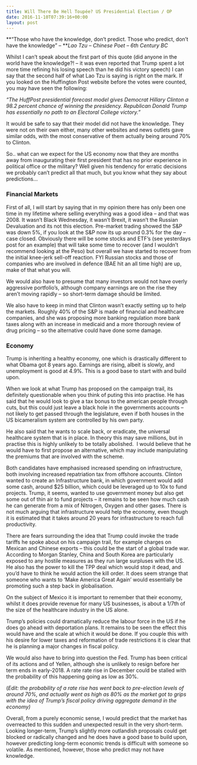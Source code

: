 ```yaml
---
title: Will There Be Hell Toupée? US Presidential Election / OP
date: 2016-11-10T07:39:16+00:00
layout: post
---
```

**&#8220;Those who have the knowledge, don&#8217;t predict. Those who predict, don&#8217;t have the knowledge&#8221; &#8211; **_Lao Tzu &#8211; Chinese Poet &#8211; 6th Century BC_

Whilst I can&#8217;t speak about the first part of this quote (did anyone in the world have the knowledge?! &#8211; it was even reported that Trump spent a lot more time refining his losing speech than he did his victory speech) I can say that the second half of what Lao Tzu is saying is right on the mark. If you looked on the Huffington Post website before the votes were counted, you may have seen the following:

_“The HuffPost presidential forecast model gives Democrat Hillary Clinton a 98.2 percent chance of winning the presidency. Republican Donald Trump has essentially no path to an Electoral College victory.&#8221;_

It would be safe to say that their model did not have the knowledge. They were not on their own either, many other websites and news outlets gave similar odds, with the most conservative of them actually being around 70% to Clinton.

So.. what can we expect for the US economy now that they are months away from inaugurating their first president that has no prior experience in political office or the military? Well given his tendency for erratic decisions we probably can&#8217;t predict all that much, but you know what they say about predictions&#8230;

### Financial Markets

First of all, I will start by saying that in my opinion there has only been one time in my lifetime where selling everything was a good idea &#8211; and that was 2008. It wasn&#8217;t Black Wednesday, it wasn&#8217;t Brexit, it wasn&#8217;t the Russian Devaluation and its not this election. Pre-market trading showed the S&P was down 5%, if you look at the S&P now its up around 0.3% for the day &#8211; case closed. Obviously there will be some stocks and ETF&#8217;s (see yesterdays post for an example) that will take some time to recover (and I wouldn&#8217;t recommend looking at the Peso) but overall we have started to recover from the initial knee-jerk sell-off reaction. FYI Russian stocks and those of companies who are involved in defence (BAE hit an all time high) are up, make of that what you will.

We would also have to presume that many investors would not have overly aggressive portfolio&#8217;s, although company earnings are on the rise they aren&#8217;t moving rapidly &#8211; so short-term damage should be limited.

We also have to keep in mind that Clinton wasn&#8217;t exactly setting up to help the markets. Roughly 40% of the S&P is made of financial and healthcare companies, and she was proposing more banking regulation more bank taxes along with an increase in medicaid and a more thorough review of drug pricing &#8211; so the alternative could have done some damage.

### Economy

Trump is inheriting a healthy economy, one which is drastically different to what Obama got 8 years ago. Earnings are rising, albeit is slowly, and unemployment is good at 4.9%. This is a good base to start with and build upon.

When we look at what Trump has proposed on the campaign trail, its definitely questionable when you think of puting this into practise. He has said that he would look to give a tax bonus to the american people through cuts, but this could just leave a black hole in the governments accounts &#8211; not likely to get passed through the legislature, even if both houses in the US bicameralism system are controlled by his own party.

He also said that he wants to scale back, or eradicate, the universal healthcare system that is in place. In theory this may save millions, but in practise this is highly unlikely to be totally abolished.  I would believe that he would have to first propose an alternative, which may include manipulating the premiums that are involved with the scheme.

Both candidates have emphasised increased spending on infrastructure, both involving increased repatriation tax from offshore accounts. Clinton wanted to create an Infrastructure bank, in which government would add some cash, around $25 billion, which could be leveraged up to 10x to fund projects. Trump, it seems, wanted to use government money but also get some out of thin air to fund projects &#8211; it remains to be seen how much cash he can generate from a mix of Nitrogen, Oxygen and other gases. There is not much arguing that infrastructure would help the economy, even though it is estimated that it takes around 20 years for infrastructure to reach full productivity.

There are fears surrounding the idea that Trump could invoke the trade tariffs he spoke about on his campaign trail, for example charges on Mexican and Chinese exports &#8211; this could be the start of a global trade war. According to Morgan Stanley, China and South Korea are particularly exposed to any hostile measures as they run large surpluses with the US. He also has the power to kill the TPP deal which would stop it dead, and you&#8217;d have to think he would action the kill order. It does seem strange that someone who wants to &#8216;Make America Great Again&#8217; would essentially be promoting such a step back in globalisation.

On the subject of Mexico it is important to remember that their economy, whilst it does provide revenue for many US businesses, is about a 1/7th of the size of the healthcare industry in the US alone.

Trump&#8217;s policies could dramatically reduce the labour force in the US if he does go ahead with deportation plans. It remains to be seen the effect this would have and the scale at which it would be done. If you couple this with his desire for lower taxes and reformation of trade restrictions it is clear that he is planning a major changes in fiscal policy.

We would also have to bring into question the Fed. Trump has been critical of its actions and of Yellen, although she is unlikely to resign before her term ends in early-2018. A rate rate rise in December could be stalled with the probability of this happening going as low as 30%.

(_Edit: the probability of a rate rise has went back to pre-election levels of around 70%, and actually went as high as 80% as the market got to grips with the idea of Trump&#8217;s fiscal policy driving aggregate demand in the economy)_

Overall, from a purely economic sense, I would predict that the market has overreacted to this sudden and unexpected result in the very short-term. Looking longer-term, Trump&#8217;s slightly more outlandish proposals could get blocked or radically changed and he does have a good base to build upon, however predicting long-term economic trends is difficult with someone so volatile. As mentioned, however, those who predict may not have knowledge.

&nbsp;